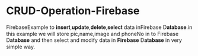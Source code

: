 # CRUD-Operation-Firebase
FirebaseExample to 𝐢𝐧𝐬𝐞𝐫𝐭,𝐮𝐩𝐝𝐚𝐭𝐞,𝐝𝐞𝐥𝐞𝐭𝐞,𝐬𝐞𝐥𝐞𝐜𝐭 data inFirebase D𝐚𝐭𝐚𝐛𝐚𝐬𝐞.in this example we will store pic,name,image and phoneNo in to Firebase D𝐚𝐭𝐚𝐛𝐚𝐬𝐞 and then select and modify data in **Firebase** D𝐚𝐭𝐚𝐛𝐚𝐬𝐞 in very simple way.
